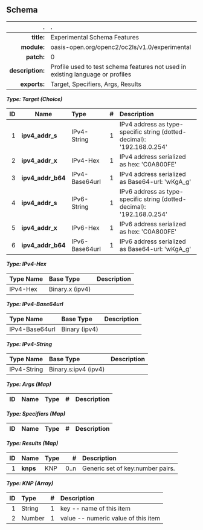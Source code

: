 <!-- Generated from schema\exp.jadn, Tue Nov 13 13:21:11 2018-->
## Schema
| . | . |
| ---: | :--- |
| **title:** | Experimental Schema Features |
| **module:** | oasis-open.org/openc2/oc2ls/v1.0/experimental |
| **patch:** | 0 |
| **description:** | Profile used to test schema features not used in existing language or profiles |
| **exports:** | Target, Specifiers, Args, Results |

**_Type: Target (Choice)_**

| ID | Name | Type | # | Description |
| ---: | --- | :--- | ---: | :--- |
| 1 | **ipv4_addr_s** | IPv4-String | 1 | IPv4 address as type-specific string (dotted-decimal): '192.168.0.254' |
| 2 | **ipv4_addr_x** | IPv4-Hex | 1 | IPv4 address serialized as hex: 'C0A800FE' |
| 3 | **ipv4_addr_b64** | IPv4-Base64url | 1 | IPv4 address serialized as Base64-url: 'wKgA_g' |
| 4 | **ipv4_addr_s** | IPv6-String | 1 | IPv6 address as type-specific string (dotted-decimal): '192.168.0.254' |
| 5 | **ipv4_addr_x** | IPv6-Hex | 1 | IPv6 address serialized as hex: 'C0A800FE' |
| 6 | **ipv4_addr_b64** | IPv6-Base64url | 1 | IPv6 address serialized as Base64-url: 'wKgA_g' |

**_Type: IPv4-Hex_**

| Type Name | Base Type | Description |
| :--- | :--- | :--- |
| IPv4-Hex | Binary.x (ipv4) |  |

**_Type: IPv4-Base64url_**

| Type Name | Base Type | Description |
| :--- | :--- | :--- |
| IPv4-Base64url | Binary (ipv4) |  |

**_Type: IPv4-String_**

| Type Name | Base Type | Description |
| :--- | :--- | :--- |
| IPv4-String | Binary.s:ipv4 (ipv4) |  |

**_Type: Args (Map)_**

| ID | Name | Type | # | Description |
| ---: | --- | :--- | ---: | :--- |

**_Type: Specifiers (Map)_**

| ID | Name | Type | # | Description |
| ---: | --- | :--- | ---: | :--- |

**_Type: Results (Map)_**

| ID | Name | Type | # | Description |
| ---: | --- | :--- | ---: | :--- |
| 1 | **knps** | KNP | 0..n | Generic set of key:number pairs. |

**_Type: KNP (Array)_**

| ID | Type | # | Description |
| ---: | :--- | ---: | :--- |
| 1 | String | 1 | key -- name of this item |
| 2 | Number | 1 | value -- numeric value of this item |
